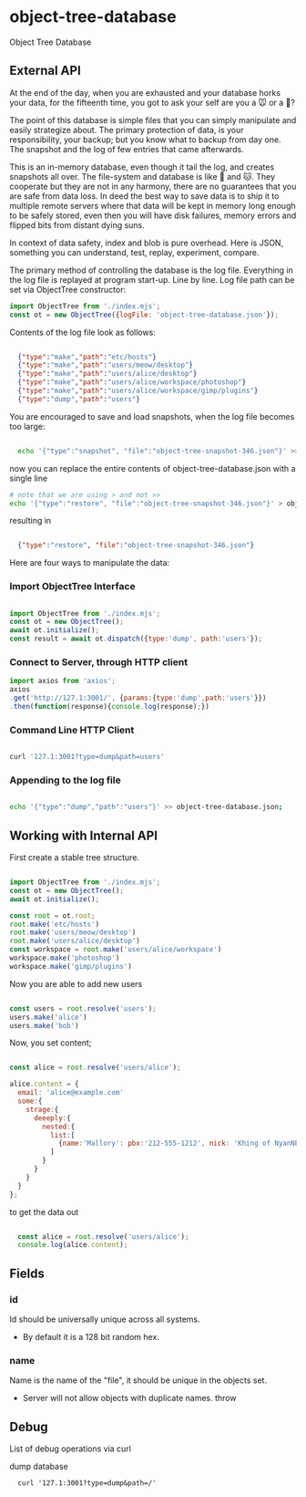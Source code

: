 # object-tree-database
Object Tree Database

## External API

At the end of the day, when you are exhausted and your database horks your data,
for the fifteenth time, you got to ask your self are you a :mouse: or a :woman:?

The point of this database is simple files that you can simply manipulate and easily strategize about.
The primary protection of data, is your responsibility, your backup; but you know what to backup from day one.
The snapshot and the log of few entries that came afterwards.

This is an in-memory database, even though it tail the log, and creates snapshots all over.
The file-system and database is like :dog: and :cat:. They cooperate but they are not in any harmony,
there are no guarantees that you are safe from data loss. In deed the best way to save data is to ship it to
multiple remote servers where that data will be kept in memory long enough to be safely stored, even then
you will have disk failures, memory errors and flipped bits from distant dying suns.

In context of data safety, index and blob is pure overhead. Here is JSON, something you can understand,
test, replay, experiment, compare.

The primary method of controlling the database is the log file. Everything in
the log file is replayed at program start-up. Line by line. Log file path
can be set via ObjectTree constructor:

```JavaScript
import ObjectTree from './index.mjs';
const ot = new ObjectTree({logFile: 'object-tree-database.json'});
```
Contents of the log file look as follows:

```JSON

  {"type":"make","path":"etc/hosts"}
  {"type":"make","path":"users/meow/desktop"}
  {"type":"make","path":"users/alice/desktop"}
  {"type":"make","path":"users/alice/workspace/photoshop"}
  {"type":"make","path":"users/alice/workspace/gimp/plugins"}
  {"type":"dump","path":"users"}

```

You are encouraged to save and load snapshots, when the log file becomes too large:

```sh

  echo '{"type":"snapshot", "file":"object-tree-snapshot-346.json"}' >> object-tree-database.json;

```

now you can replace the entire contents of object-tree-database.json with a single line

```sh
# note that we are using > and not >>
echo '{"type":"restore", "file":"object-tree-snapshot-346.json"}' > object-tree-database.json;

```

resulting in

```JSON

  {"type":"restore", "file":"object-tree-snapshot-346.json"}

```

Here are four ways to manipulate the data:

### Import ObjectTree Interface

```JavaScript

import ObjectTree from './index.mjs';
const ot = new ObjectTree();
await ot.initialize();
const result = await ot.dispatch({type:'dump', path:'users'});

```

### Connect to Server, through HTTP client

```JavaScript
import axios from 'axios';
axios
.get('http://127.1:3001/', {params:{type:'dump',path:'users'}})
.then(function(response){console.log(response);})
```

### Command Line HTTP Client
```sh

curl '127.1:3001?type=dump&path=users'

```

### Appending to the log file

```sh

echo '{"type":"dump","path":"users"}' >> object-tree-database.json;

```

## Working with Internal API

First create a stable tree structure.

```JavaScript

import ObjectTree from './index.mjs';
const ot = new ObjectTree();
await ot.initialize();

const root = ot.root;
root.make('etc/hosts')
root.make('users/meow/desktop')
root.make('users/alice/desktop')
const workspace = root.make('users/alice/workspace')
workspace.make('photoshop')
workspace.make('gimp/plugins')

```

Now you are able to add new users

```JavaScript

const users = root.resolve('users');
users.make('alice')
users.make('bob')

```

Now, you set content;

```JavaScript

const alice = root.resolve('users/alice');

alice.content = {
  email: 'alice@example.com'
  some:{
    strage:{
      deeeply:{
        nested:{
          list:[
            {name:'Mallory': pbx:'212-555-1212', nick: 'Khing of NyanNEX'}
          ]
        }
      }
    }
  }
};


```

to get the data out

```JavaScript

  const alice = root.resolve('users/alice');
  console.log(alice.content);

```

## Fields

### id

Id should be universally unique across all systems.
- By default it is a 128 bit random hex.

### name

Name is the name of the "file", it should be unique in the objects set.
- Server will not allow objects with duplicate names. throw


## Debug
List of debug operations via curl

dump database

      curl '127.1:3001?type=dump&path=/'
